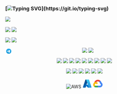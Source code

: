### [![Typing SVG](https://readme-typing-svg.demolab.com?font=Abyssinica+SIL&size=21&pause=1000&color=F70000&background=72684E00&center=true&vCenter=true&width=435&lines=Hello+there!;Obsidian+Maximus+welcomes+you!)](https://git.io/typing-svg)

<!--![GitHub Stats](https://github-readme-stats.vercel.app/api?username=ObsidianMaximus&theme=synthwave)

![Top Languages](https://github-readme-stats.vercel.app/api/top-langs/?username=OBSIDIANMAXIMUS&show_icons=true&theme=2077)

[![GitHub Streak](https://streak-stats.demolab.com/?user=ObsidianMaximus&theme=buefy-dark)](https://git.io/streak-stats) -->

![](http://github-profile-summary-cards.vercel.app/api/cards/profile-details?username=ObsidianMaximus&theme=2077) 

![](http://github-profile-summary-cards.vercel.app/api/cards/repos-per-language?username=ObsidianMaximus&theme=2077) ![](http://github-profile-summary-cards.vercel.app/api/cards/most-commit-language?username=ObsidianMaximus&theme=2077)

![](http://github-profile-summary-cards.vercel.app/api/cards/stats?username=ObsidianMaximus&theme=2077) ![](http://github-profile-summary-cards.vercel.app/api/cards/productive-time?username=ObsidianMaximus&theme=2077&utcOffset=8)

<a href="https://t.me/liegemaximo">
  <img align="left" alt="Obsidian's Telegram" width="22px" src="https://raw.githubusercontent.com/edent/SuperTinyIcons/master/images/svg/telegram.svg" />
</a>
 
<p align="center">
 <img src="https://komarev.com/ghpvc/?username=ObsidianMaximus&style=flat-square"/>
 
 
 <img src="https://img.shields.io/badge/dynamic/json?logo=github&label=GitHub+Followers&labelColor=282c34&color=181717&query=%24.data.totalSubs&url=https%3A%2F%2Fapi.spencerwoo.com%2Fsubstats%2F%3Fsource%3Dgithub%26queryKey%3DObsidianMaximus&longCache=true"/>
</p>

<p align="center">

<img src="https://img.shields.io/badge/-Mint-87CF3E?logo=LinuxMint&logoColor=fff"/>
<img src="https://img.shields.io/badge/-AOSP-023020?logo=Android&logoColor=fffhttps://img.shields.io/badge/-AOSP-3DDC84?logo=Android&logoColor=fff"/>
<img src="https://img.shields.io/badge/-Git-F05032?logo=Git&logoColor=fff"/>
<img src="https://img.shields.io/badge/-Bash-4E8825?logo=GNUBash&logoColor=fff"/>
<img src="https://img.shields.io/badge/-Kernel-A8B9CC?logo=C&logoColor=fff"/>
<img src="https://img.shields.io/badge/-CPP-black?logo=c%2B%2B&style=social"/>
<img src="https://img.shields.io/badge/-Py.-3776AB?logo=Python&logoColor=fff"/>
<img src="https://img.shields.io/badge/-Bots-5865F2?logo=Discord&logoColor=fff"/>
<img src="https://img.shields.io/badge/-Bots-26A5E4?logo=Telegram&logoColor=fff"/>



</p>


<p align="center">

<img src="https://img.shields.io/badge/-Docker-2496ED?logo=docker&logoColor=fff"/>
<img src="https://img.shields.io/badge/-K8S-326CE5?logo=kubernetes&logoColor=fff"/>
<img src="https://img.shields.io/badge/-Ansible-EE0000?logo=ansible&logoColor=fff"/>
<img src="https://img.shields.io/badge/-Terraform-844FBA?logo=terraform&logoColor=fff"/>
<img src="https://img.shields.io/badge/-Jenkins-D24939?logo=jenkins&logoColor=fff"/>
<img src="https://img.shields.io/badge/-Prometheus-E6522C?logo=prometheus&logoColor=fff"/>



<p align="center">
  <img src="https://upload.wikimedia.org/wikipedia/commons/9/93/Amazon_Web_Services_Logo.svg" alt="AWS" width="40" height="40"/>
  <img src="https://raw.githubusercontent.com/github/explore/main/topics/azure/azure.png" alt="Azure" width="30" height="30"/>
  <img src="https://raw.githubusercontent.com/github/explore/main/topics/google-cloud/google-cloud.png" alt="GCP" width="30" height="30"/>
</p>

<!--
For Statistics:
https://github-readme-stats.vercel.app/api?username=suyashpatil400&count_private=true&show_icons=true&theme=radical
 
For Top Languages:
https://github-readme-stats.vercel.app/api/top-langs/?username=SUYASHPATIL400&show_icons=true&theme=radical
 
For Adding Icons to profile:
https://img.shields.io/badge/-HTML-e34f26?logo=html5&logoColor=fff

For icons:

    https://simpleicons.org/
-->
